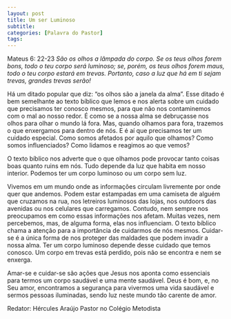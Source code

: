 ```yaml
---
layout: post
title: Um ser Luminoso
subtitle:
categories: [Palavra do Pastor]
tags:
---
```


Mateus 6: 22-23
_São os olhos a lâmpada do corpo. Se os teus olhos forem bons, todo o teu corpo será luminoso; se, porém, os teus olhos forem maus, todo o teu corpo estará em trevas. Portanto, caso a luz que há em ti sejam trevas, grandes trevas serão!_

Há um ditado popular que diz: “os olhos são a janela da alma”. Esse ditado é bem semelhante ao texto bíblico que lemos e nos alerta sobre um cuidado que precisamos ter conosco mesmos, para que não nos contaminemos com o mal ao nosso redor. É como se a nossa alma se debruçasse nos olhos para olhar o mundo lá fora. Mas, quando olhamos para fora, trazemos o que enxergamos para dentro de nós. E é aí que precisamos ter um cuidado especial. Como somos afetados por aquilo que olhamos? Como somos influenciados? Como lidamos e reagimos ao que vemos?

O texto bíblico nos adverte que o que olhamos pode provocar tanto coisas boas quanto ruins em nós. Tudo depende da luz que habita em nosso interior. Podemos ter um corpo luminoso ou um corpo sem luz.

Vivemos em um mundo onde as informações circulam livremente por onde quer que andemos. Podem estar estampadas em uma camiseta de alguém que cruzamos na rua, nos letreiros luminosos das lojas, nos outdoors das avenidas ou nos celulares que carregamos. Contudo, nem sempre nos preocupamos em como essas informações nos afetam. Muitas vezes, nem percebemos, mas, de alguma forma, elas nos influenciam. O texto bíblico chama a atenção para a importância de cuidarmos de nós mesmos. Cuidar-se é a única forma de nos proteger das maldades que podem invadir a nossa alma. Ter um corpo luminoso depende desse cuidado que temos conosco. Um corpo em trevas está perdido, pois não se encontra e nem se enxerga.

Amar-se e cuidar-se são ações que Jesus nos aponta como essenciais para termos um corpo saudável e uma mente saudável. Deus é bom, e, no Seu amor, encontramos a segurança para vivermos uma vida saudável e sermos pessoas iluminadas, sendo luz neste mundo tão carente de amor.

Redator: Hércules Araújo
Pastor no Colégio Metodista
